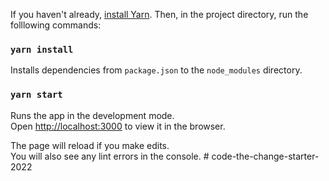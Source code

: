 If you haven't already, [install Yarn](https://classic.yarnpkg.com/lang/en/docs/install/#mac-stable). Then, in the project directory, run the folllowing commands:

### `yarn install`

Installs dependencies from `package.json` to the `node_modules` directory.

### `yarn start`

Runs the app in the development mode.<br />
Open [http://localhost:3000](http://localhost:3000) to view it in the browser.

The page will reload if you make edits.<br />
You will also see any lint errors in the console.
#   c o d e - t h e - c h a n g e - s t a r t e r - 2 0 2 2  
 